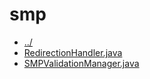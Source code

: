 # smp 

* [../](..)
* [RedirectionHandler.java](RedirectionHandler.java)
* [SMPValidationManager.java](SMPValidationManager.java)

